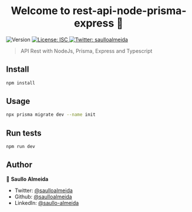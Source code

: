 <h1 align="center">Welcome to rest-api-node-prisma-express 👋</h1>
<p>
  <img alt="Version" src="https://img.shields.io/badge/version-1.0.0-blue.svg?cacheSeconds=2592000" />
  <a href="#" target="_blank">
    <img alt="License: ISC" src="https://img.shields.io/badge/License-ISC-yellow.svg" />
  </a>
  <a href="https://twitter.com/saulloalmeida" target="_blank">
    <img alt="Twitter: saulloalmeida" src="https://img.shields.io/twitter/follow/saulloalmeida.svg?style=social" />
  </a>
</p>

> API Rest with NodeJs, Prisma, Express and Typescript

## Install

```sh
npm install
```

## Usage

```sh
npx prisma migrate dev --name init
```

## Run tests

```sh
npm run dev
```

## Author

👤 **Saullo Almeida**

* Twitter: [@saulloalmeida](https://twitter.com/saulloalmeida)
* Github: [@saulloalmeida](https://github.com/saulloalmeida)
* LinkedIn: [@saullo-almeida](https://linkedin.com/in/saullo-almeida)